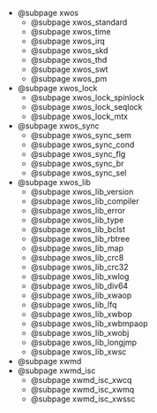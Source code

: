 + @subpage xwos
  + @subpage xwos_standard
  + @subpage xwos_time
  + @subpage xwos_irq
  + @subpage xwos_skd
  + @subpage xwos_thd
  + @subpage xwos_swt
  + @subpage xwos_pm
+ @subpage xwos_lock
  + @subpage xwos_lock_spinlock
  + @subpage xwos_lock_seqlock
  + @subpage xwos_lock_mtx
+ @subpage xwos_sync
  + @subpage xwos_sync_sem
  + @subpage xwos_sync_cond
  + @subpage xwos_sync_flg
  + @subpage xwos_sync_br
  + @subpage xwos_sync_sel
+ @subpage xwos_lib
  + @subpage xwos_lib_version
  + @subpage xwos_lib_compiler
  + @subpage xwos_lib_error
  + @subpage xwos_lib_type
  + @subpage xwos_lib_bclst
  + @subpage xwos_lib_rbtree
  + @subpage xwos_lib_map
  + @subpage xwos_lib_crc8
  + @subpage xwos_lib_crc32
  + @subpage xwos_lib_xwlog
  + @subpage xwos_lib_div64
  + @subpage xwos_lib_xwaop
  + @subpage xwos_lib_lfq
  + @subpage xwos_lib_xwbop
  + @subpage xwos_lib_xwbmpaop
  + @subpage xwos_lib_xwobj
  + @subpage xwos_lib_longjmp
  + @subpage xwos_lib_xwsc
+  @subpage xwmd
  + @subpage xwmd_isc
    + @subpage xwmd_isc_xwcq
    + @subpage xwmd_isc_xwmq
    + @subpage xwmd_isc_xwssc
